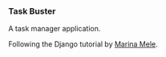### Task Buster

A task manager application.

Following the Django tutorial by [Marina Mele](http://www.marinamele.com/taskbuster-django-tutorial).
